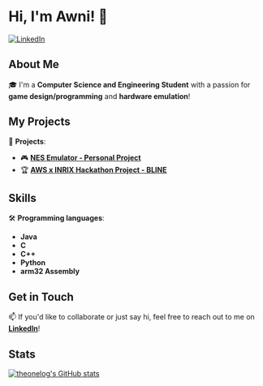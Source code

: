 # Hi, I'm Awni! 👋

[![LinkedIn](https://img.shields.io/badge/LinkedIn-0077B5?style=for-the-badge&logo=linkedin&logoColor=white)](https://www.linkedin.com/in/awni-alquraini/)

## About Me
🎓 I'm a **Computer Science and Engineering Student** with a passion for **game design/programming** and **hardware emulation**!

## My Projects
🚀 **Projects**:
- 🎮 [**NES Emulator - Personal Project**](https://github.com/theonelog/NES-Emulator)
- 🏆 [**AWS x INRIX Hackathon Project - BLINE**](https://github.com/NeonD00m/BLINE)

## Skills
🛠️ **Programming languages**:
- **Java**
- **C**
- **C++**
- **Python**
- **arm32 Assembly**

## Get in Touch
📫 If you'd like to collaborate or just say hi, feel free to reach out to me on [**LinkedIn**](https://www.linkedin.com/in/awni-alquraini/)!

## Stats

[![theonelog's GitHub stats](https://github-readme-stats.vercel.app/api?username=theonelog&show_icons=true&theme=cobalt)](https://github.com/anuraghazra/github-readme-stats)
